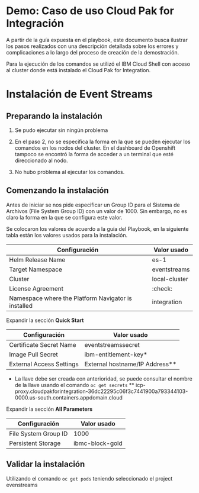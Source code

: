 ﻿# Demo: Caso de uso Cloud Pak for Integración

A partir de la guía expuesta en el playbook, este documento busca ilustrar los pasos realizados con una descripción detallada sobre los errores y complicaciones a lo largo del proceso de creación de la demostración.

Para la ejecución de los comandos se utilizó el IBM Cloud Shell con acceso al cluster donde está instalado el Cloud Pak for Integration.

# Instalación de Event Streams

## Preparando la instalación

1. Se pudo ejecutar sin ningún problema

2. En el paso 2, no se especifica la forma en la que se pueden ejecutar los comandos en los nodos del cluster. En el dashboard de Openshift tampoco se encontró la forma de acceder a un terminal que esté direccionado al nodo.

3. No hubo problema al ejecutar los comandos.

## Comenzando la instalación

Antes de iniciar se nos pide especificar un Group ID para el Sistema de Archivos (File System Group ID) con un valor de 1000. Sin embargo, no es claro la forma en la que se configura este valor.

Se colocaron los valores de acuerdo a la guía del Playbook, en la siguiente tabla están los valores usados para la instalación.

| Configuración | Valor usado |
|---|---|
| Helm Release Name | es-1 |
| Target Namespace | eventstreams |
| Cluster | local-cluster |
| License Agreement | :check: |
| Namespace where the Platform Navigator is installed  | integration |

Expandir la sección **Quick Start**

| Configuración | Valor usado |
|---|---|
| Certificate Secret Name | eventstreamssecret |
| Image Pull Secret | ibm-entitlement-key* |
| External Access Settings | External hostname/IP Address** |

* La llave debe ser creada con anterioridad, se puede consultar el nombre de la llave usando el comando `oc get secrets`
** icp-proxy.cloudpakforintegration-36dc22295c06f3c7441900a793344103-0000.us-south.containers.appdomain.cloud

Expandir la sección **All Parameters**

| Configuración | Valor usado |
|---|---|
| File System Group ID | 1000 |
| Persistent Storage | ibmc-block-gold |

## Validar la instalación

Utilizando el comando `oc get pods` teniendo seleccionado el project evenstreams 